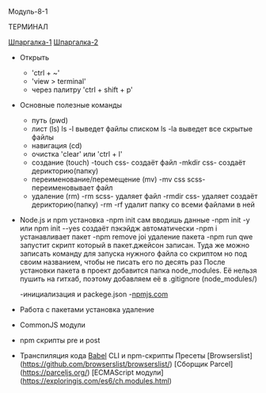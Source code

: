 Модуль-8-1

ТЕРМИНАЛ

[Шпаргалка-1](https://tproger.ru/translations/bash-cheatsheet/)
[Шпаргалка-2](https://habr.com/ru/company/ruvds/blog/445270/)

- Открыть

  - 'ctrl + ~'
  - 'view > terminal'
  - через палитру 'ctrl + shift + p'

- Основные полезные команды

  - путь (pwd)
  - лист (ls)
    ls -l выведет файлы списком
    ls -la выведет все скрытые файлы
  - навигация (cd)
  - очистка 'clear' или 'ctrl + l'
  - создание (touch)
    -touch css- создаёт файл
    -mkdir css- создаёт дерикторию(папку)
  - переименование/перемещение (mv)
    -mv css scss- переименовывает файл
  - удаление (rm)
    -rm scss- удаляет файл
    -rmdir css- удаляет создаёт дерикторию(папку)
    -rm -rf удалит папку со всеми файлами в ней

- Node.js и npm
  установка
  -npm init сам вводишь данные
  -npm init -y или npm init --yes создаёт пэкэйдж автоматически
  -npm i устанавливает пакет
  -npm remove joi удаление пакета
  -npm run qwe запустит скрипт который в пакет.джейсон записан.
  Туда же можно записать команду для запуска нужного файла со скриптом но под своим названием,
  чтобы не писать его по десять раз
  После установки пакета в проект добавится папка node_modules.
  Её нельзя пушить на гитхаб, поэтому добавляем её в .gitignore (node_modules/)

  -инициализация и packege.json -[npmjs.com](https://www.npmjs.com/)

- Работа с пакетами
  установка
  удаление

- CommonJS модули
- npm скрипты
  pre и post

- Транспиляция кода
  [Babel](https://babeljs.io/)
  CLI и npm-скрипты
  Пресеты
  [Browserslist] (https://github.com/browserslist/browserslist/)
  [Сборщик Parcel] (https://parceljs.org/)
  [ECMAScript модули] (https://exploringis.com/es6/ch.modules.html)
